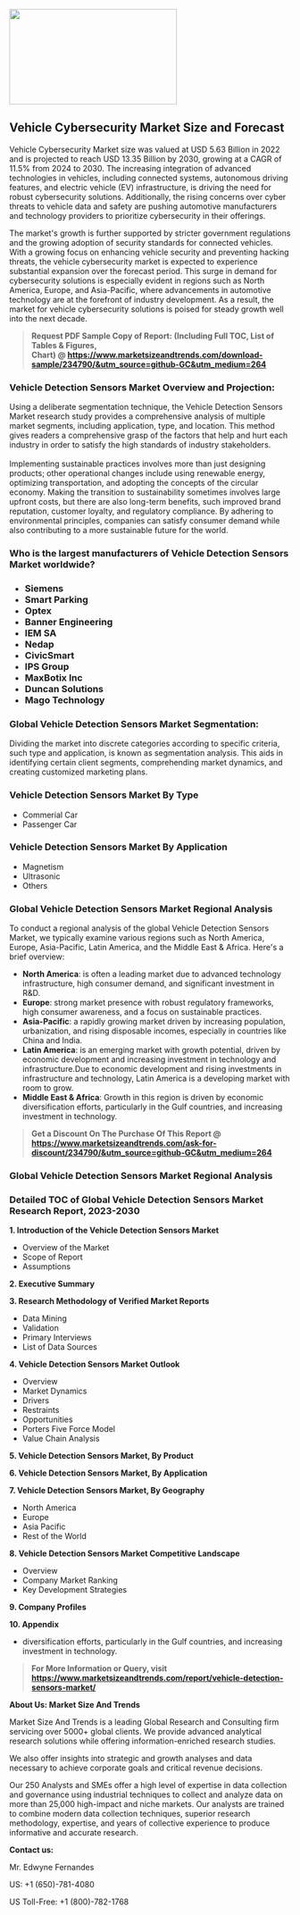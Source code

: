 <p><img class="alignnone size-medium wp-image-20088" src="https://ffe5etoiles.com/wp-content/uploads/2024/12/MST1-300x171.png" alt="" width="300" height="171" /></p><h2>Vehicle Cybersecurity Market Size and Forecast</h2><p>Vehicle Cybersecurity Market size was valued at USD 5.63 Billion in 2022 and is projected to reach USD 13.35 Billion by 2030, growing at a CAGR of 11.5% from 2024 to 2030. The increasing integration of advanced technologies in vehicles, including connected systems, autonomous driving features, and electric vehicle (EV) infrastructure, is driving the need for robust cybersecurity solutions. Additionally, the rising concerns over cyber threats to vehicle data and safety are pushing automotive manufacturers and technology providers to prioritize cybersecurity in their offerings.</p><p>The market's growth is further supported by stricter government regulations and the growing adoption of security standards for connected vehicles. With a growing focus on enhancing vehicle security and preventing hacking threats, the vehicle cybersecurity market is expected to experience substantial expansion over the forecast period. This surge in demand for cybersecurity solutions is especially evident in regions such as North America, Europe, and Asia-Pacific, where advancements in automotive technology are at the forefront of industry development. As a result, the market for vehicle cybersecurity solutions is poised for steady growth well into the next decade.</p></p><blockquote id="" class=""><strong>Request PDF Sample Copy of Report: (Including Full TOC, List of Tables &amp; Figures, Chart)&nbsp;@&nbsp;<strong><a href="https://www.marketsizeandtrends.com/download-sample/234790/&utm_source=github-GC&utm_medium=264" target="_blank">https://www.marketsizeandtrends.com/download-sample/234790/&utm_source=github-GC&utm_medium=264</a></strong></strong></blockquote><h3 id="" class="">Vehicle Detection Sensors Market&nbsp;Overview and Projection:</h3><p id="" class="">Using a deliberate segmentation technique, the Vehicle Detection Sensors Market research study provides a comprehensive analysis of multiple market segments, including application, type, and location. This method gives readers a comprehensive grasp of the factors that help and hurt each industry in order to satisfy the high standards of industry stakeholders. <br /> <br />Implementing sustainable practices involves more than just designing products; other operational changes include using renewable energy, optimizing transportation, and adopting the concepts of the circular economy. Making the transition to sustainability sometimes involves large upfront costs, but there are also long-term benefits, such improved brand reputation, customer loyalty, and regulatory compliance. By adhering to environmental principles, companies can satisfy consumer demand while also contributing to a more sustainable future for the world.</p><h3 id="" class="">Who is the largest manufacturers of&nbsp;Vehicle Detection Sensors Market worldwide?</h3><h3 class=""><p><ul><li>Siemens </li><li> Smart Parking </li><li> Optex </li><li> Banner Engineering </li><li> IEM SA </li><li> Nedap </li><li> CivicSmart </li><li> IPS Group </li><li> MaxBotix Inc </li><li> Duncan Solutions </li><li> Mago Technology</li></ul></p></h3><h3 id="" class="">Global&nbsp;Vehicle Detection Sensors Market Segmentation:</h3><p id="" class="">Dividing the market into discrete categories according to specific criteria, such type and application, is known as segmentation analysis. This aids in identifying certain client segments, comprehending market dynamics, and creating customized marketing plans.</p><h3 id="" class="">Vehicle Detection Sensors Market&nbsp;By Type</h3><p><p><ul><li>Commerial Car</li><li> Passenger Car</p></li></ul></p></p><h3 id="" class="">Vehicle Detection Sensors Market&nbsp;By Application</h3><p class=""><p><ul><li>Magnetism</li><li> Ultrasonic</li><li> Others</li></ul></p></p><h3 id="" class="">Global Vehicle Detection Sensors Market Regional Analysis</h3><p id="" class="">To conduct a regional analysis of the global Vehicle Detection Sensors Market, we typically examine various regions such as North America, Europe, Asia-Pacific, Latin America, and the Middle East &amp; Africa. Here's a brief overview:</p><ul><li><strong>North America</strong>: is often a leading market due to advanced technology infrastructure, high consumer demand, and significant investment in R&amp;D.</li><li><strong>Europe</strong>: strong market presence with robust regulatory frameworks, high consumer awareness, and a focus on sustainable practices.</li><li><strong>Asia-Pacific</strong>: a rapidly growing market driven by increasing population, urbanization, and rising disposable incomes, especially in countries like China and India.</li><li><strong>Latin America</strong>: is an emerging market with growth potential, driven by economic development and increasing investment in technology and infrastructure.Due to economic development and rising investments in infrastructure and technology, Latin America is a developing market with room to grow.</li><li><strong>Middle East &amp; Africa</strong>: Growth in this region is driven by economic diversification efforts, particularly in the Gulf countries, and increasing investment in technology.</li></ul><blockquote id="" class=""><strong>Get a Discount On The Purchase Of This Report @ <strong><a href="https://www.marketsizeandtrends.com/ask-for-discount/234790/&utm_source=github-GC&utm_medium=264" target="_blank">https://www.marketsizeandtrends.com/ask-for-discount/234790/&utm_source=github-GC&utm_medium=264</a></strong></strong></blockquote><h3 id="" class="">Global Vehicle Detection Sensors Market Regional Analysis</h3><h3 id="" class="">Detailed TOC of Global Vehicle Detection Sensors Market Research Report, 2023-2030</h3><p id="" class=""><strong>1. Introduction of the Vehicle Detection Sensors Market</strong></p><ul><li>Overview of the Market</li><li>Scope of Report</li><li>Assumptions</li></ul><p id="" class=""><strong>2. Executive Summary</strong></p><p id="" class=""><strong>3. Research Methodology of Verified Market Reports</strong></p><ul><li>Data Mining</li><li>Validation</li><li>Primary Interviews</li><li>List of Data Sources</li></ul><p id="" class=""><strong>4. Vehicle Detection Sensors Market Outlook</strong></p><ul><li>Overview</li><li>Market Dynamics</li><li>Drivers</li><li>Restraints</li><li>Opportunities</li><li>Porters Five Force Model</li><li>Value Chain Analysis</li></ul><p id="" class=""><strong>5. Vehicle Detection Sensors Market, By Product</strong></p><p id="" class=""><strong>6. Vehicle Detection Sensors Market, By Application</strong></p><p id="" class=""><strong>7. Vehicle Detection Sensors Market, By Geography</strong></p><ul><li>North America</li><li>Europe</li><li>Asia Pacific</li><li>Rest of the World</li></ul><p id="" class=""><strong>8. Vehicle Detection Sensors Market Competitive Landscape</strong></p><ul><li>Overview</li><li>Company Market Ranking</li><li>Key Development Strategies</li></ul><p id="" class=""><strong>9. Company Profiles</strong></p><p id="" class=""><strong>10. Appendix</strong></p><ul><li>diversification efforts, particularly in the Gulf countries, and increasing investment in technology.</li></ul><blockquote id="" class=""><strong>For More Information or Query, visit <strong><strong><a href="https://www.marketsizeandtrends.com/report/vehicle-detection-sensors-market/" target="_blank">https://www.marketsizeandtrends.com/report/vehicle-detection-sensors-market/</a></strong></strong></strong></blockquote><p id="" class=""><strong>About Us: Market Size And Trends</strong></p><p id="" class="">Market Size And Trends is a leading Global Research and Consulting firm servicing over 5000+ global clients. We provide advanced analytical research solutions while offering information-enriched research studies.</p><p id="" class="">We also offer insights into strategic and growth analyses and data necessary to achieve corporate goals and critical revenue decisions.</p><p id="" class="">Our 250 Analysts and SMEs offer a high level of expertise in data collection and governance using industrial techniques to collect and analyze data on more than 25,000 high-impact and niche markets. Our analysts are trained to combine modern data collection techniques, superior research methodology, expertise, and years of collective experience to produce informative and accurate research.</p><p id="" class=""><strong>Contact us:</strong></p><p id="" class="">Mr. Edwyne Fernandes</p><p id="" class="">US: +1 (650)-781-4080</p><p id="" class="">US Toll-Free: +1 (800)-782-1768</p>
